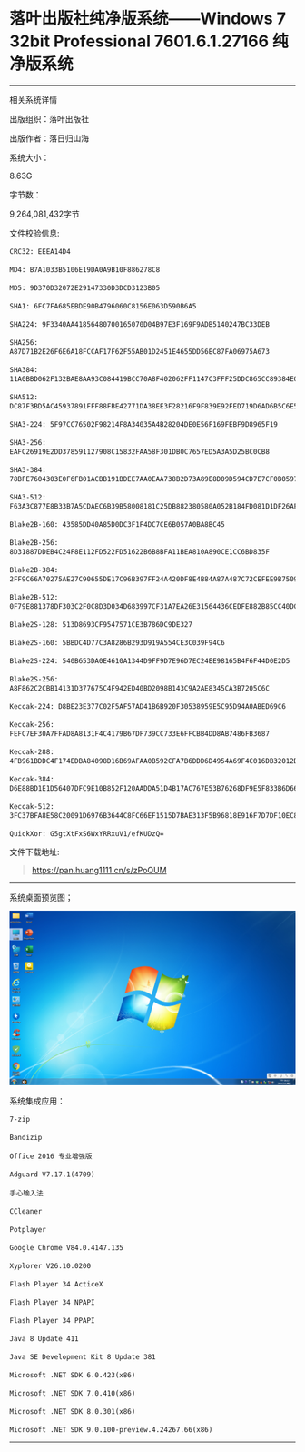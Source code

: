 # 落叶出版社纯净版系统——Windows 7 32bit Professional 7601.6.1.27166 纯净版系统

---------------------------------

相关系统详情

出版组织：落叶出版社

出版作者：落日归山海

系统大小：

8.63G

字节数：

9,264,081,432字节

文件校验信息:

    CRC32: EEEA14D4
  
    MD4: B7A1033B5106E19DA0A9B10F886278C8
  
    MD5: 9D370D32072E29147330D3DCD3123B05
  
    SHA1: 6FC7FA685EBDE90B4796060C8156E063D590B6A5
  
    SHA224: 9F3340AA41856480700165070D04B97E3F169F9ADB5140247BC33DEB
  
    SHA256: A87D71B2E26F6E6A18FCCAF17F62F55AB01D2451E4655DD56EC87FA06975A673
  
    SHA384: 11A0BBD062F132BAE8AA93C084419BCC70A8F402062FF1147C3FFF25DDC865CC89384E0D0ECCE27E4656013E6CF67210
  
    SHA512: DC87F3BD5AC45937891FFF88FBE42771DA38EE3F28216F9F839E92FED719D6AD6B5C6E590D1188BA7932F61576E240AC873269870B896885B6BB875A23A48DD4
  
    SHA3-224: 5F97CC76502F98214F8A34035A4B28204DE0E56F169FEBF9D8965F19
  
    SHA3-256: EAFC26919E2DD378591127908C15832FAA58F301DB0C7657ED5A3A5D25BC0CB8
  
    SHA3-384: 78BFE7604303E0F6FB01ACBB191BDEE7AA0EAA738B2D73A89E8D09D594CD7E7CF0B0597D4C2EA398DF164D9F1231AB3E
  
    SHA3-512: F63A3C877E8B33B7A5CDAEC6B39B58008181C25DB882380580A052B184FD081D1DF26AFFE543BC8272A1CA906C48D30AF6C22933E19BE9F7600912F4C8DC5A38
  
    Blake2B-160: 43585DD40A85D0DC3F1F4DC7CE6B057A0BA8BC45
  
    Blake2B-256: 8D31887DDEB4C24F8E112FD522FD51622B6B8BFA11BEA810A890CE1CC6BD835F
  
    Blake2B-384: 2FF9C66A70275AE27C90655DE17C96B397FF24A420DF8E4B84A87A487C72CEFEE9B75099BDC637F6295805A5E256DC93
  
    Blake2B-512: 0F79E881378DF303C2F0C8D3D034D683997CF31A7EA26E31564436CEDFE882B85CC40DC8DC1933760953B287B7D92DCA96DDDB723F4B2AC57FC86E6D9D9DDB33

    Blake2S-128: 513D8693CF9547571CE3B786DC9DE327
  
    Blake2S-160: 5BBDC4D77C3A8286B293D919A554CE3C039F94C6
  
    Blake2S-224: 540B653DA0E4610A1344D9FF9D7E96D7EC24EE98165B4F6F44D0E2D5
  
    Blake2S-256: A8F862C2CBB14131D377675C4F942ED40BD2098B143C9A2AE8345CA3B7205C6C
  
    Keccak-224: D8BE23E377C02F5AF57AD41B6B920F30538959E5C95D94A0ABED69C6
  
    Keccak-256: FEFC7EF30A7FFAD8A8131F4C4179B67DF739CC733E6FFCBB4DD8AB7486FB3687
  
    Keccak-288: 4FB961BDDC4F174EDBA84098D16B69AFAA0B592CFA7B6DDD6D4954A69F4C016DB32012D8
  
    Keccak-384: D6E88BD1E1D56407DFC9E10B852F120AADDA51D4B17AC767E53B76268DF9E5F833B6D660E7E66D0D03B2015CECDB3D22
  
    Keccak-512: 3FC37BFA8E58C20091D6976B3644C8FC66EF1515D7BAE313F5B96818E916F7D7DF10EC85BDB155C94DD82DEA3653C70C8608A70A61874B222B91CFE15DB889C3
  
    QuickXor: G5gtXtFxS6WxYRRxuV1/efKUDzQ=

文件下载地址:

> https://pan.huang1111.cn/s/zPoQUM

---------------------------------

系统桌面预览图；

![image](/img/落叶出版社系统/1.png)

系统集成应用：

    7-zip

    Bandizip

    Office 2016 专业增强版

    Adguard V7.17.1(4709)

    手心输入法

    CCleaner

    Potplayer

    Google Chrome V84.0.4147.135

    Xyplorer V26.10.0200

    Flash Player 34 ActiceX

    Flash Player 34 NPAPI

    Flash Player 34 PPAPI

    Java 8 Update 411

    Java SE Development Kit 8 Update 381

    Microsoft .NET SDK 6.0.423(x86)

    Microsoft .NET SDK 7.0.410(x86)

    Microsoft .NET SDK 8.0.301(x86)

    Microsoft .NET SDK 9.0.100-preview.4.24267.66(x86)

---------------------------------

